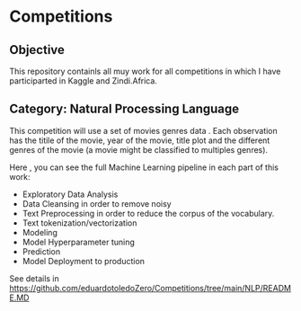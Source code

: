 # Competitions

## Objective

This repository containls all muy work for all competitions in which I have participarted in Kaggle and Zindi.Africa.

## Category: Natural Processing Language

This competition will use a set of movies genres data . Each observation has the titile of the movie, year of the movie, title plot and the different genres of the movie (a movie might be classified to multiples genres).

Here , you can see the full Machine Learning pipeline in each part of this work:

- Exploratory  Data Analysis
- Data Cleansing in order to remove noisy
- Text Preprocessing in order to reduce the corpus of the vocabulary.
- Text tokenization/vectorization
- Modeling  
- Model Hyperparameter tuning
- Prediction
- Model Deployment to production  

See details in <https://github.com/eduardotoledoZero/Competitions/tree/main/NLP/README.MD>


